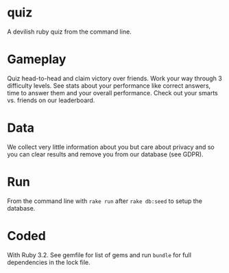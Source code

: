 # quiz 
A devilish ruby quiz from the command line.

# Gameplay
Quiz head-to-head and claim victory over friends. Work your way through 3 difficulty levels. See stats about your performance like correct answers, time to answer them and your overall performance. Check out your smarts vs. friends on our leaderboard. 

# Data
We collect very little information about you but care about privacy and so you can clear results and remove you from our database (see GDPR).

# Run
From the command line with `rake run` after `rake db:seed` to setup the database.

# Coded
With Ruby 3.2. See gemfile for list of gems and run `bundle` for full dependencies in the lock file.
